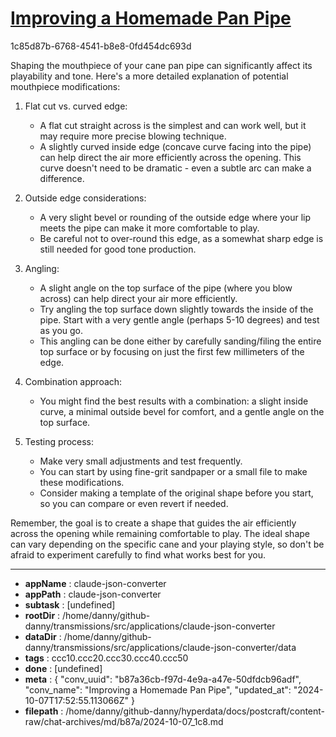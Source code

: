 # [Improving a Homemade Pan Pipe](https://claude.ai/chat/b87a36cb-f97d-4e9a-a47e-50dfdcb96adf)

1c85d87b-6768-4541-b8e8-0fd454dc693d

 Shaping the mouthpiece of your cane pan pipe can significantly affect its playability and tone. Here's a more detailed explanation of potential mouthpiece modifications:

1. Flat cut vs. curved edge:
   - A flat cut straight across is the simplest and can work well, but it may require more precise blowing technique.
   - A slightly curved inside edge (concave curve facing into the pipe) can help direct the air more efficiently across the opening. This curve doesn't need to be dramatic - even a subtle arc can make a difference.

2. Outside edge considerations:
   - A very slight bevel or rounding of the outside edge where your lip meets the pipe can make it more comfortable to play.
   - Be careful not to over-round this edge, as a somewhat sharp edge is still needed for good tone production.

3. Angling:
   - A slight angle on the top surface of the pipe (where you blow across) can help direct your air more efficiently.
   - Try angling the top surface down slightly towards the inside of the pipe. Start with a very gentle angle (perhaps 5-10 degrees) and test as you go.
   - This angling can be done either by carefully sanding/filing the entire top surface or by focusing on just the first few millimeters of the edge.

4. Combination approach:
   - You might find the best results with a combination: a slight inside curve, a minimal outside bevel for comfort, and a gentle angle on the top surface.

5. Testing process:
   - Make very small adjustments and test frequently.
   - You can start by using fine-grit sandpaper or a small file to make these modifications.
   - Consider making a template of the original shape before you start, so you can compare or even revert if needed.

Remember, the goal is to create a shape that guides the air efficiently across the opening while remaining comfortable to play. The ideal shape can vary depending on the specific cane and your playing style, so don't be afraid to experiment carefully to find what works best for you.

---

* **appName** : claude-json-converter
* **appPath** : claude-json-converter
* **subtask** : [undefined]
* **rootDir** : /home/danny/github-danny/transmissions/src/applications/claude-json-converter
* **dataDir** : /home/danny/github-danny/transmissions/src/applications/claude-json-converter/data
* **tags** : ccc10.ccc20.ccc30.ccc40.ccc50
* **done** : [undefined]
* **meta** : {
  "conv_uuid": "b87a36cb-f97d-4e9a-a47e-50dfdcb96adf",
  "conv_name": "Improving a Homemade Pan Pipe",
  "updated_at": "2024-10-07T17:52:55.113066Z"
}
* **filepath** : /home/danny/github-danny/hyperdata/docs/postcraft/content-raw/chat-archives/md/b87a/2024-10-07_1c8.md
